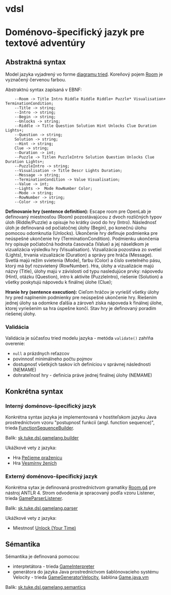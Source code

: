 # vdsl

# Doménovo-špecifický jazyk pre textové adventúry

## Abstraktná syntax

Model jazyka vyjadrený vo forme [diagramu tried](escape-room.svg). 
Koreňový pojem [Room](src/main/java/sk/tuke/dsl/gamelang/model/Game.java) je vyznačený červenou farbou.

Abstraktnú syntax zapísaná v EBNF:
```
    --Room -> Title Intro Riddle Riddle Riddle+ Puzzle* Visualisation+ TerminationCondition;
    --Title -> string;
    --Intro -> string;
    --Begin -> string;
    --Unlocks -> string;
    --Riddle -> Title Question Solution Hint Unlocks Clue Duration Lights+;
    --Question -> string;
    Solution -> string;
    --Hint -> string;
    Clue -> string;
    --Duration -> int;
    --Puzzle -> Titlen PuzzleIntro Solution Question Unlocks Clue Duration Lights+;
    --PuzzleIntro -> string;
    --Visualisation -> Title Descr Lights Duration;
    --Message -> string;
    --TerminationCondition -> Value Visualisation;
    --Value -> int;
    --Lights ->  Mode RowNumber Color;
    --Mode -> string;
    --RowNumber -> string;
    --Color -> string;
```

**Definovanie hry (sentence definition):** Escape room pre OpenLab je definovaný miestnosťou (Room) pozostávajúcou z dvoch rozličných typov úloh (Riddle/Puzzle) a opisuje ho krátky úvod do hry (Intro). Následnosť úloh je definovaná od počiatočnej úlohy (Begin), po konečnú úlohu pomocou odomknutia (Unlocks). Ukončenie hry definuje podmienka pre neúspešné ukončenie hry (TerminationCondition). Podmienku ukončenia hry opisuje počiatočná hodnota časovača (Value) a jej náseldkom je vizualizácia výsledku hry (Visualisation). 
Vizualizácia pozostáva zo svetiel (Lights), trvania vizualizácie (Duration) a správy pre hráča (Message).
Svetlá majú režim svietenia (Mode), farbu (Color) a číslo svetelného pásu, ktorý má byť rozsvietený (RowNumber).
Hra, úlohy a vizualizácie majú názvy (Title), úlohy majú v závislosti od typu nasledujúce prvky: nápovedu (Hint), otázku (Question), intro k aktivite (PuzzleIntro), riešenie (Solution) a všetky poskytujú nápovedu k finálnej úlohe (Clue);

**Hranie hry (sentence execution):** Cieľom hráčov je vyriešiť všetky úlohy hry pred naplnením podmienky pre neúspešné ukončenie hry. Riešením jednej úlohy sa odomkne ďalšia a zároveň získa nápoveda k finálnej úlohe, ktorej vyriešením sa hra úspešne končí.
Stav hry je definovaný poradím riešenej úlohy.

### Validácia

Validácia je súčasťou tried modelu jazyka - metóda `validate()` zahŕňa overenie:
- `null` a prázdnych reťazcov
- povinnosť minimálneho počtu pojmov
- dostupnosť všetkých taskov ich definíciou v správnej následnosti (NEMAME)
- dohrateľnosť hry - definícia práve jednej finálnej úlohy (NEMAME)

## Konkrétna syntax

### Interný doménovo-špecifický jazyk

Konkrétna syntax jazyka je implementovaná v hostiteľskom jazyku Java prostredníctvom vzoru "postupnosť funkcií (angl. function sequence)", trieda [FunctionSequenceBuilder](src/main/java/sk/tuke/dsl/gamelang/builder/FunctionSequenceBuilder.java).

Balík: [sk.tuke.dsl.gamelang.builder](src/main/java/sk/tuke/dsl/gamelang/builder)

Ukážkové vety z jazyka:
- Hra [Pečieme praženicu](src/main/java/sk/tuke/dsl/gamelang/main/PeciemePrazenicuGame.java)
- Hra [Vesmírny ženích](src/main/java/sk/tuke/dsl/gamelang/main/VesmirnyZenichGame.java)

### Externý doménovo-špecifický jazyk

Konkrétna sytax je definovaná prostredníctvom gramatiky [Room.g4](Room.g4) pre nástroj ANTLR 4.
Strom odvodenia je spracovaný podľa vzoru Listener, trieda [GameParserListener](src/main/java/sk/tuke/dsl/gamelang/parser/GameParserListener.java).

Balík: [sk.tuke.dsl.gamelang.parser](src/main/java/sk/tuke/dsl/gamelang/parser)

Ukážkové vety z jazyka:
- Miestnosť [Unlock (Your Time)](room1.txt)

## Sémantika

Sémantika je definovaná pomocou:
- interptetátora - trieda [GameInterpreter](src/main/java/sk/tuke/dsl/gamelang/semantics/GameInterpreter.java)
- generátora do jazyka Java prostredníctvom šablónovacieho systému Velocity - trieda [GameGeneratorVelocity](src/main/java/sk/tuke/dsl/gamelang/semantics/GameGeneratorVelocity.java), šablóna [Game.java.vm](src/main/resources/templates/Game.java.vm)  

Balík: [sk.tuke.dsl.gamelang.semantics](src/main/java/sk/tuke/dsl/gamelang/semantics)

